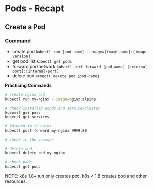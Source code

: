 # Pods - Recapt

## Create a Pod 

### Command

- create pod `kubectl run [pod-name] --image=[image-name]:[image-version]`
- get pod list `kubectl get pods`
- forward pod network `kubectl port-forward [pod-name] [external-port]:[internal-port]`
- delete pod `kubectl delete pod [pod-name]`

**Practicing Commands**

```sh
# create nginx pod
kubectl run my-nginx --image=nginx:alpine

# check installed ponds and service/cluster
kubectl get pods
kubectl get services

# forward ip to nginx
kubectl port-forward my-nginx 9999:80

# check in the browser

# delete pod
kubectl delete pod my-nginx

# check pods
kubectl get pods

```

NOTE: k8s 1.8+ run only creates pod, k8s < 1.8 creates pod and other resources.


